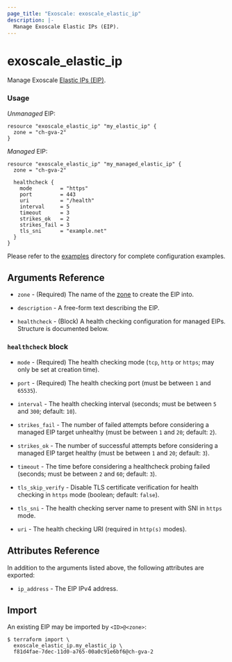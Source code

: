 ```yaml
---
page_title: "Exoscale: exoscale_elastic_ip"
description: |-
  Manage Exoscale Elastic IPs (EIP).
---
```


# exoscale\_elastic\_ip

Manage Exoscale [Elastic IPs (EIP)](https://community.exoscale.com/documentation/compute/eip/).


### Usage

*Unmanaged* EIP:

```hcl
resource "exoscale_elastic_ip" "my_elastic_ip" {
  zone = "ch-gva-2"
}
```

*Managed* EIP:

```hcl
resource "exoscale_elastic_ip" "my_managed_elastic_ip" {
  zone = "ch-gva-2"

  healthcheck {
    mode         = "https"
    port         = 443
    uri          = "/health"
    interval     = 5
    timeout      = 3
    strikes_ok   = 2
    strikes_fail = 3
    tls_sni      = "example.net"
  }
}
```

Please refer to the [examples](https://github.com/exoscale/terraform-provider-exoscale/tree/master/examples/)
directory for complete configuration examples.


## Arguments Reference

[zone]: https://www.exoscale.com/datacenters/

* `zone` - (Required) The name of the [zone][zone] to create the EIP into.

* `description` - A free-form text describing the EIP.

* `healthcheck` - (Block) A health checking configuration for managed EIPs. Structure is documented below.

### `healthcheck` block

* `mode` - (Required) The health checking mode (`tcp`, `http` or `https`; may only be set at creation time).
* `port` - (Required) The health checking port (must be between `1` and `65535`).

* `interval` - The health checking interval (seconds; must be between `5` and `300`; default: `10`).
* `strikes_fail` - The number of failed attempts before considering a managed EIP target unhealthy (must be between `1` and `20`; default: `2`).
* `strikes_ok` - The number of successful attempts before considering a managed EIP target healthy (must be between `1` and `20`; default: `3`).
* `timeout` - The time before considering a healthcheck probing failed (seconds; must be between `2` and `60`; default: `3`).
* `tls_skip_verify` - Disable TLS certificate verification for health checking in `https` mode (boolean; default: `false`).
* `tls_sni` - The health checking server name to present with SNI in `https` mode.
* `uri` - The health checking URI (required in `http(s)` modes).


## Attributes Reference

In addition to the arguments listed above, the following attributes are exported:

* `ip_address` - The EIP IPv4 address.


## Import

An existing EIP may be imported by `<ID>@<zone>`:

```console
$ terraform import \
  exoscale_elastic_ip.my_elastic_ip \
  f81d4fae-7dec-11d0-a765-00a0c91e6bf6@ch-gva-2
```
